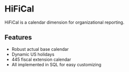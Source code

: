 # HiFiCal

HiFiCal is a calendar dimension for organizational reporting.

## Features
- Robust actual base calendar
- Dynamic US holidays
- 445 fiscal extension calendar
- All implemented in SQL for easy customizing

